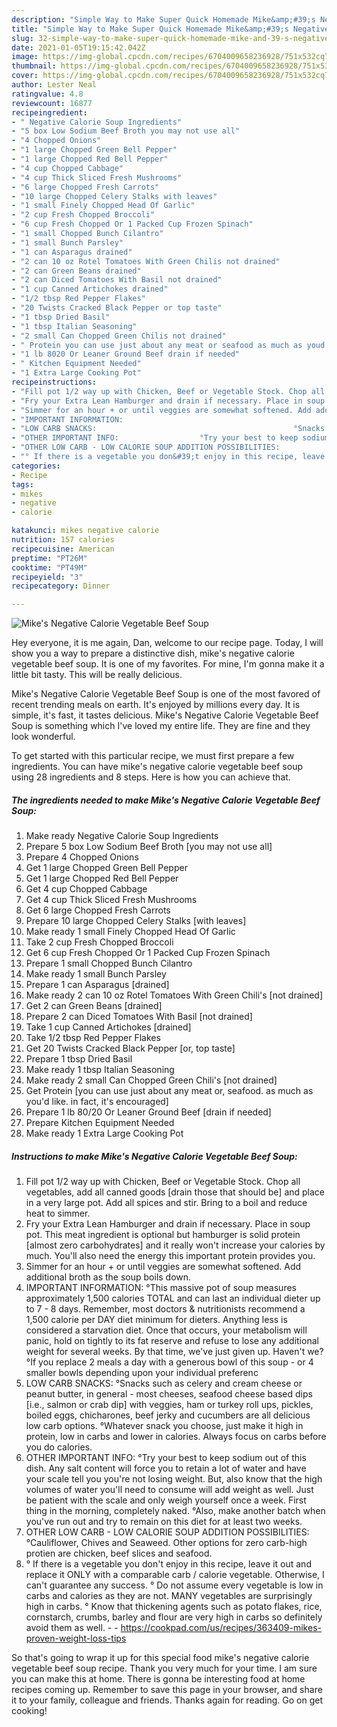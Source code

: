 ```yaml
---
description: "Simple Way to Make Super Quick Homemade Mike&amp;#39;s Negative Calorie Vegetable Beef Soup"
title: "Simple Way to Make Super Quick Homemade Mike&amp;#39;s Negative Calorie Vegetable Beef Soup"
slug: 32-simple-way-to-make-super-quick-homemade-mike-and-39-s-negative-calorie-vegetable-beef-soup
date: 2021-01-05T19:15:42.042Z
image: https://img-global.cpcdn.com/recipes/6704009658236928/751x532cq70/mikes-negative-calorie-vegetable-beef-soup-recipe-main-photo.jpg
thumbnail: https://img-global.cpcdn.com/recipes/6704009658236928/751x532cq70/mikes-negative-calorie-vegetable-beef-soup-recipe-main-photo.jpg
cover: https://img-global.cpcdn.com/recipes/6704009658236928/751x532cq70/mikes-negative-calorie-vegetable-beef-soup-recipe-main-photo.jpg
author: Lester Neal
ratingvalue: 4.8
reviewcount: 16877
recipeingredient:
- " Negative Calorie Soup Ingredients"
- "5 box Low Sodium Beef Broth you may not use all"
- "4 Chopped Onions"
- "1 large Chopped Green Bell Pepper"
- "1 large Chopped Red Bell Pepper"
- "4 cup Chopped Cabbage"
- "4 cup Thick Sliced Fresh Mushrooms"
- "6 large Chopped Fresh Carrots"
- "10 large Chopped Celery Stalks with leaves"
- "1 small Finely Chopped Head Of Garlic"
- "2 cup Fresh Chopped Broccoli"
- "6 cup Fresh Chopped Or 1 Packed Cup Frozen Spinach"
- "1 small Chopped Bunch Cilantro"
- "1 small Bunch Parsley"
- "1 can Asparagus drained"
- "2 can 10 oz Rotel Tomatoes With Green Chilis not drained"
- "2 can Green Beans drained"
- "2 can Diced Tomatoes With Basil not drained"
- "1 cup Canned Artichokes drained"
- "1/2 tbsp Red Pepper Flakes"
- "20 Twists Cracked Black Pepper or top taste"
- "1 tbsp Dried Basil"
- "1 tbsp Italian Seasoning"
- "2 small Can Chopped Green Chilis not drained"
- " Protein you can use just about any meat or seafood as much as youd like in fact its encouraged"
- "1 lb 8020 Or Leaner Ground Beef drain if needed"
- " Kitchen Equipment Needed"
- "1 Extra Large Cooking Pot"
recipeinstructions:
- "Fill pot 1/2 way up with Chicken, Beef or Vegetable Stock. Chop all vegetables, add all canned goods [drain those that should be] and place in a very large pot. Add all spices and stir. Bring to a boil and reduce heat to simmer."
- "Fry your Extra Lean Hamburger and drain if necessary. Place in soup pot. This meat ingredient is optional but hamburger is solid protein [almost zero carbohydrates] and it really won&#39;t increase your calories by much. You&#39;ll also need the energy this important protein provides you."
- "Simmer for an hour + or until veggies are somewhat softened. Add additional broth as the soup boils down."
- "IMPORTANT INFORMATION:                                                                                                                   °This massive pot of soup measures approximately 1,500 calories TOTAL and can last an individual dieter up to 7 - 8 days. Remember, most doctors &amp; nutritionists recommend a 1,500 calorie per DAY diet minimum for dieters. Anything less is considered a starvation diet. Once that occurs, your metabolism will panic, hold on tightly to its fat reserve and refuse to lose any additional weight for several weeks. By that time, we&#39;ve just given up. Haven&#39;t we?                                                                                                                                                                                                                                                                                           °If you replace 2 meals a day with a generous bowl of this soup - or 4 smaller bowls depending upon your individual preferenc"
- "LOW CARB SNACKS:                                            °Snacks such as celery and cream cheese or peanut butter, in general - most cheeses, seafood cheese based dips [i.e., salmon or crab dip] with veggies, ham or turkey roll ups, pickles, boiled eggs, chicharones, beef jerky and cucumbers are all delicious low carb options.                                                                           °Whatever snack you choose, just make it high in protein, low in carbs and lower in calories. Always focus on carbs before you do calories."
- "OTHER IMPORTANT INFO:                  °Try your best to keep sodium out of this dish. Any salt content will force you to retain a lot of water and have your scale tell you you&#39;re not losing weight. But, also know that the high volumes of water you&#39;ll need to consume will add weight as well. Just be patient with the scale and only weigh yourself once a week. First thing in the morning, completely naked.                                                                                                                                                                               °Also, make another batch when you&#39;ve run out and try to remain on this diet for at least two weeks."
- "OTHER LOW CARB - LOW CALORIE SOUP ADDITION POSSIBILITIES:                                                                                            °Cauliflower, Chives and Seaweed. Other options for zero carb-high protien are chicken, beef slices and seafood."
- "° If there is a vegetable you don&#39;t enjoy in this recipe, leave it out and replace it ONLY with a comparable carb / calorie vegetable. Otherwise, I can&#39;t guarantee any success. ° Do not assume every vegetable is low in carbs and calories as they are not. MANY vegetables are surprisingly high in carbs. ° Know that thickening agents such as potato flakes, rice, cornstarch, crumbs, barley and flour are very high in carbs so definitely avoid them as well.  https://cookpad.com/us/recipes/363409-mikes-proven-weight-loss-tips"
categories:
- Recipe
tags:
- mikes
- negative
- calorie

katakunci: mikes negative calorie 
nutrition: 157 calories
recipecuisine: American
preptime: "PT26M"
cooktime: "PT49M"
recipeyield: "3"
recipecategory: Dinner

---
```



![Mike&#39;s Negative Calorie Vegetable Beef Soup](https://img-global.cpcdn.com/recipes/6704009658236928/751x532cq70/mikes-negative-calorie-vegetable-beef-soup-recipe-main-photo.jpg)

Hey everyone, it is me again, Dan, welcome to our recipe page. Today, I will show you a way to prepare a distinctive dish, mike&#39;s negative calorie vegetable beef soup. It is one of my favorites. For mine, I'm gonna make it a little bit tasty. This will be really delicious.



Mike&#39;s Negative Calorie Vegetable Beef Soup is one of the most favored of recent trending meals on earth. It's enjoyed by millions every day. It is simple, it's fast, it tastes delicious. Mike&#39;s Negative Calorie Vegetable Beef Soup is something which I've loved my entire life. They are fine and they look wonderful.


To get started with this particular recipe, we must first prepare a few ingredients. You can have mike&#39;s negative calorie vegetable beef soup using 28 ingredients and 8 steps. Here is how you can achieve that.

<!--inarticleads1-->

##### The ingredients needed to make Mike&#39;s Negative Calorie Vegetable Beef Soup:

1. Make ready  Negative Calorie Soup Ingredients
1. Prepare 5 box Low Sodium Beef Broth [you may not use all]
1. Prepare 4 Chopped Onions
1. Get 1 large Chopped Green Bell Pepper
1. Get 1 large Chopped Red Bell Pepper
1. Get 4 cup Chopped Cabbage
1. Get 4 cup Thick Sliced Fresh Mushrooms
1. Get 6 large Chopped Fresh Carrots
1. Prepare 10 large Chopped Celery Stalks [with leaves]
1. Make ready 1 small Finely Chopped Head Of Garlic
1. Take 2 cup Fresh Chopped Broccoli
1. Get 6 cup Fresh Chopped Or 1 Packed Cup Frozen Spinach
1. Prepare 1 small Chopped Bunch Cilantro
1. Make ready 1 small Bunch Parsley
1. Prepare 1 can Asparagus [drained]
1. Make ready 2 can 10 oz Rotel Tomatoes With Green Chili&#39;s [not drained]
1. Get 2 can Green Beans [drained]
1. Prepare 2 can Diced Tomatoes With Basil [not drained]
1. Take 1 cup Canned Artichokes [drained]
1. Take 1/2 tbsp Red Pepper Flakes
1. Get 20 Twists Cracked Black Pepper [or, top taste]
1. Prepare 1 tbsp Dried Basil
1. Make ready 1 tbsp Italian Seasoning
1. Make ready 2 small Can Chopped Green Chili&#39;s [not drained]
1. Get  Protein [you can use just about any meat or, seafood. as much as you&#39;d like. in fact, it&#39;s encouraged]
1. Prepare 1 lb 80/20 Or Leaner Ground Beef [drain if needed]
1. Prepare  Kitchen Equipment Needed
1. Make ready 1 Extra Large Cooking Pot




<!--inarticleads2-->

##### Instructions to make Mike&#39;s Negative Calorie Vegetable Beef Soup:

1. Fill pot 1/2 way up with Chicken, Beef or Vegetable Stock. Chop all vegetables, add all canned goods [drain those that should be] and place in a very large pot. Add all spices and stir. Bring to a boil and reduce heat to simmer.
1. Fry your Extra Lean Hamburger and drain if necessary. Place in soup pot. This meat ingredient is optional but hamburger is solid protein [almost zero carbohydrates] and it really won&#39;t increase your calories by much. You&#39;ll also need the energy this important protein provides you.
1. Simmer for an hour + or until veggies are somewhat softened. Add additional broth as the soup boils down.
1. IMPORTANT INFORMATION:                                                                                                                   °This massive pot of soup measures approximately 1,500 calories TOTAL and can last an individual dieter up to 7 - 8 days. Remember, most doctors &amp; nutritionists recommend a 1,500 calorie per DAY diet minimum for dieters. Anything less is considered a starvation diet. Once that occurs, your metabolism will panic, hold on tightly to its fat reserve and refuse to lose any additional weight for several weeks. By that time, we&#39;ve just given up. Haven&#39;t we?                                                                                                                                                                                                                                                                                           °If you replace 2 meals a day with a generous bowl of this soup - or 4 smaller bowls depending upon your individual preferenc
1. LOW CARB SNACKS:                                            °Snacks such as celery and cream cheese or peanut butter, in general - most cheeses, seafood cheese based dips [i.e., salmon or crab dip] with veggies, ham or turkey roll ups, pickles, boiled eggs, chicharones, beef jerky and cucumbers are all delicious low carb options.                                                                           °Whatever snack you choose, just make it high in protein, low in carbs and lower in calories. Always focus on carbs before you do calories.
1. OTHER IMPORTANT INFO:                  °Try your best to keep sodium out of this dish. Any salt content will force you to retain a lot of water and have your scale tell you you&#39;re not losing weight. But, also know that the high volumes of water you&#39;ll need to consume will add weight as well. Just be patient with the scale and only weigh yourself once a week. First thing in the morning, completely naked.                                                                                                                                                                               °Also, make another batch when you&#39;ve run out and try to remain on this diet for at least two weeks.
1. OTHER LOW CARB - LOW CALORIE SOUP ADDITION POSSIBILITIES:                                                                                            °Cauliflower, Chives and Seaweed. Other options for zero carb-high protien are chicken, beef slices and seafood.
1. ° If there is a vegetable you don&#39;t enjoy in this recipe, leave it out and replace it ONLY with a comparable carb / calorie vegetable. Otherwise, I can&#39;t guarantee any success. ° Do not assume every vegetable is low in carbs and calories as they are not. MANY vegetables are surprisingly high in carbs. ° Know that thickening agents such as potato flakes, rice, cornstarch, crumbs, barley and flour are very high in carbs so definitely avoid them as well. -  - https://cookpad.com/us/recipes/363409-mikes-proven-weight-loss-tips




So that's going to wrap it up for this special food mike&#39;s negative calorie vegetable beef soup recipe. Thank you very much for your time. I am sure you can make this at home. There is gonna be interesting food at home recipes coming up. Remember to save this page in your browser, and share it to your family, colleague and friends. Thanks again for reading. Go on get cooking!
